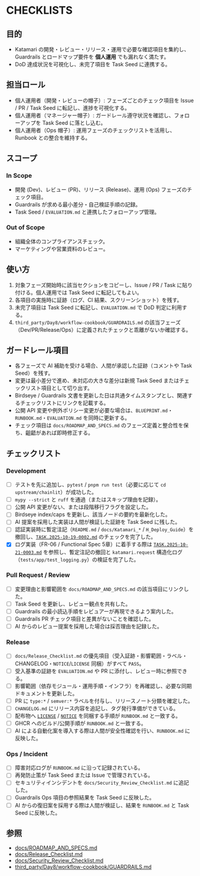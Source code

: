 # CHECKLISTS

## 目的
- Katamari の開発・レビュー・リリース・運用で必要な確認項目を集約し、Guardrails とロードマップ要件を **個人運用** でも漏れなく満たす。
- DoD 達成状況を可視化し、未完了項目を Task Seed に連携する。

## 担当ロール
- 個人運用者（開発・レビューの帽子）: フェーズごとのチェック項目を Issue / PR / Task Seed に転記し、進捗を可視化する。
- 個人運用者（マネージャー帽子）: ガードレール遵守状況を確認し、フォローアップを Task Seed に落とし込む。
- 個人運用者（Ops 帽子）: 運用フェーズのチェックリストを活用し、Runbook との整合を維持する。

## スコープ
### In Scope
- 開発 (Dev)、レビュー (PR)、リリース (Release)、運用 (Ops) フェーズのチェック項目。
- Guardrails が求める最小差分・自己検証手順の記録。
- Task Seed / `EVALUATION.md` と連携したフォローアップ管理。

### Out of Scope
- 組織全体のコンプライアンスチェック。
- マーケティングや営業資料のレビュー。

## 使い方
1. 対象フェーズ開始時に該当セクションをコピーし、Issue / PR / Task に貼り付ける。個人運用では Task Seed に転記してもよい。
2. 各項目の実施時に証跡（ログ、CI 結果、スクリーンショット）を残す。
3. 未完了項目は Task Seed に転記し、`EVALUATION.md` で DoD 判定に利用する。
4. `third_party/Day8/workflow-cookbook/GUARDRAILS.md` の該当フェーズ（Dev/PR/Release/Ops）に定義されたチェックと乖離がないか確認する。

## ガードレール項目
- 各フェーズで AI 補助を受ける場合、人間が承認した証跡（コメントや Task Seed）を残す。
- 変更は最小差分で進め、未対応の大きな差分は新規 Task Seed またはチェックリスト項目として切り出す。
- Birdseye / Guardrails 文書を更新した日は共通タイムスタンプとし、関連するチェックリストにリンクを記載する。
- 公開 API 変更や例外ポリシー変更が必要な場合は、`BLUEPRINT.md`・`RUNBOOK.md`・`EVALUATION.md` を同時に更新する。
- チェック項目は `docs/ROADMAP_AND_SPECS.md` のフェーズ定義と整合性を保ち、齟齬があれば即時修正する。

## チェックリスト
### Development
- [ ] テストを先に追加し、`pytest` / `pnpm run test`（必要に応じて `cd upstream/chainlit`）が成功した。
- [ ] `mypy --strict` と `ruff` を通過（またはスキップ理由を記録）。
- [ ] 公開 API 変更がない、または段階移行フラグを設定した。
- [ ] Birdseye index/caps を更新し、該当ノードの要約を最新化した。
- [ ] AI 提案を採用した実装は人間が検証した証跡を Task Seed に残した。
- [ ] 認証実装時に暫定注記（`README.md` / `docs/Katamari_*` / `H_Deploy_Guide`）を撤回し、[`TASK.2025-10-19-0002.md`](TASK.2025-10-19-0002.md) のチェックを完了した。
- [x] ログ実装（FR-06 / Functional Spec 5章）に着手する際は [`TASK.2025-10-21-0003.md`](TASK.2025-10-21-0003.md) を参照し、暫定注記の撤回と `katamari.request` 構造化ログ（`tests/app/test_logging.py`）の検証を完了した。

### Pull Request / Review
- [ ] 変更理由と影響範囲を `docs/ROADMAP_AND_SPECS.md` の該当項目にリンクした。
- [ ] Task Seed を更新し、レビュー観点を共有した。
- [ ] Guardrails の最小読込手順をレビュアーが再現できるよう案内した。
- [ ] Guardrails PR チェック項目と差異がないことを確認した。
- [ ] AI からのレビュー提案を採用した場合は採否理由を記録した。

### Release
- [ ] `docs/Release_Checklist.md` の優先項目（受入証跡・影響範囲・ラベル・CHANGELOG・`NOTICE`/`LICENSE` 同梱）がすべて `PASS`。
- [ ] 受入基準の証跡を `EVALUATION.md` や PR に添付し、レビュー時に参照できる。
- [ ] 影響範囲（依存モジュール・運用手順・インフラ）を再確認し、必要な同期ドキュメントを更新した。
- [ ] PR に `type:*` / `semver:*` ラベルを付与し、リリースノート分類を確定した。
- [ ] `CHANGELOG.md` にリリース内容を追記し、タグ発行準備ができている。
- [ ] 配布物へ [`LICENSE`](LICENSE) / [`NOTICE`](NOTICE) を同梱する手順が `RUNBOOK.md` と一致する。
- [ ] GHCR へのビルド/公開手順が `RUNBOOK.md` と一致する。
- [ ] AI による自動化案を導入する際は人間が安全性確認を行い、`RUNBOOK.md` に反映した。

### Ops / Incident
- [ ] 障害対応ログが `RUNBOOK.md` に沿って記録されている。
- [ ] 再発防止策が Task Seed または Issue で管理されている。
- [ ] セキュリティインシデントを `docs/Security_Review_Checklist.md` に追記した。
- [ ] Guardrails Ops 項目の参照結果を Task Seed に反映した。
- [ ] AI からの復旧案を採用する際は人間が検証し、結果を `RUNBOOK.md` と Task Seed に反映した。

## 参照
- [docs/ROADMAP_AND_SPECS.md](docs/ROADMAP_AND_SPECS.md)
- [docs/Release_Checklist.md](docs/Release_Checklist.md)
- [docs/Security_Review_Checklist.md](docs/Security_Review_Checklist.md)
- [third_party/Day8/workflow-cookbook/GUARDRAILS.md](third_party/Day8/workflow-cookbook/GUARDRAILS.md)
